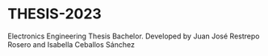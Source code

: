 # THESIS-2023
Electronics Engineering Thesis Bachelor. Developed by Juan José Restrepo Rosero and Isabella Ceballos Sánchez
